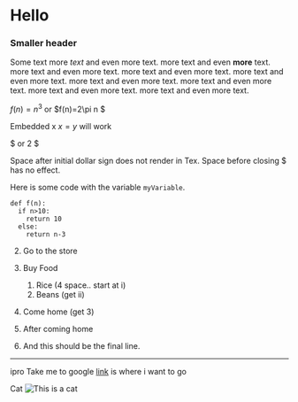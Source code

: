 # Hello
### Smaller header
Some text
more *text* and even more text.
more text and even __more__ text.
more text and even more text.
more text and even more text.
more text and even more text.
more text and even more text.
more text and even more text.
more text and even more text.
more text and even more text.

$f(n) = n^3$ or $f(n)=2\pi n $

Embedded x $x=y$ will work

$ or 2 $ 

Space after initial dollar sign does not render in Tex.  Space before closing $ has no effect.  

Here is some code with the variable `myVariable`.
```
def f(n):
  if n>10:
    return 10
  else:
    return n-3
```

2. Go to the store
2. Buy Food
    1. Rice (4 space.. start at i)
    6. Beans (get ii)

6. Come home (get 3)
7. After coming home
8. And this should be the final line.

***

ipro
Take me to google [link](https://www.google.com) is where i want to go

Cat
![This is a cat](https://images.pexels.com/photos/1404819/pexels-photo-1404819.jpeg?auto=compress&cs=tinysrgb&w=1260&h=750&dpr=2)

